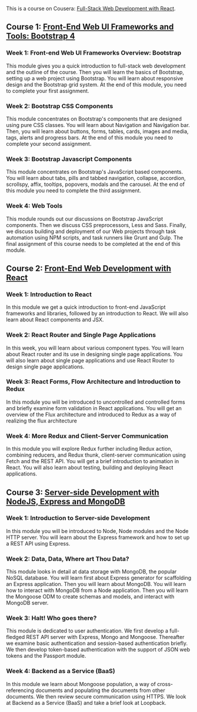 This is a course on Cousera: [Full-Stack Web Development with React](https://www.coursera.org/specializations/full-stack-react).

## Course 1: [Front-End Web UI Frameworks and Tools: Bootstrap 4](https://www.coursera.org/learn/bootstrap-4?specialization=full-stack-react)

### Week 1: Front-end Web UI Frameworks Overview: Bootstrap

This module gives you a quick introduction to full-stack web development and the outline of the course. Then you will learn the basics of Bootstrap, setting up a web project using Bootstrap. You will learn about responsive design and the Bootstrap grid system. At the end of this module, you need to complete your first assignment.

### Week 2: Bootstrap CSS Components

This module concentrates on Bootstrap's components that are designed using pure CSS classes. You will learn about Navigation and Navigation bar. Then, you will learn about buttons, forms, tables, cards, images and media, tags, alerts and progress bars. At the end of this module you need to complete your second assignment.

### Week 3: Bootstrap Javascript Components

This module concentrates on Bootstrap's JavaScript based components. You will learn about tabs, pills and tabbed navigation, collapse, accordion, scrollspy, affix, tooltips, popovers, modals and the carousel. At the end of this module you need to complete the third assignment.

### Week 4: Web Tools

This module rounds out our discussions on Bootstrap JavaScript components. Then we discuss CSS preprocessors, Less and Sass. Finally, we discuss building and deployment of our Web projects through task automation using NPM scripts, and task runners like Grunt and Gulp. The final assignment of this course needs to be completed at the end of this module.

## Course 2: [Front-End Web Development with React](https://www.coursera.org/learn/front-end-react?specialization=full-stack-react)

### Week 1: Introduction to React

In this module we get a quick introduction to front-end JavaScript frameworks and libraries, followed by an introduction to React. We will also learn about React components and JSX.

### Week 2: React Router and Single Page Applications

In this week, you will learn about various component types. You will learn about React router and its use in designing single page applications. You will also learn about single page applications and use React Router to design single page applications.

### Week 3: React Forms, Flow Architecture and Introduction to Redux

In this module you will be introduced to uncontrolled and controlled forms and briefly examine form validation in React applications. You will get an overview of the Flux architecture and introduced to Redux as a way of realizing the flux architecture

### Week 4: More Redux and Client-Server Communication

In this module you will explore Redux further including Redux action, combining reducers, and Redux thunk, client-server communication using Fetch and the REST API. You will get a brief introduction to animation in React. You will also learn about testing, building and deploying React applications.

## Course 3: [Server-side Development with NodeJS, Express and MongoDB](https://www.coursera.org/learn/server-side-nodejs?specialization=full-stack-react)

### Week 1: Introduction to Server-side Development

In this module you will be introduced to Node, Node modules and the Node HTTP server. You will learn about the Express framework and how to set up a REST API using Express.

### Week 2: Data, Data, Where art Thou Data?

This module looks in detail at data storage with MongoDB, the popular NoSQL database. You will learn first about Express generator for scaffolding an Express application. Then you will learn about MongoDB. You will learn how to interact with MongoDB from a Node application. Then you will learn the Mongoose ODM to create schemas and models, and interact with MongoDB server.

### Week 3: Halt! Who goes there?

This module is dedicated to user authentication. We first develop a full-fledged REST API server with Express, Mongo and Mongoose. Thereafter we examine basic authentication and session-based authentication briefly. We then develop token-based authentication with the support of JSON web tokens and the Passport module.

### Week 4: Backend as a Service (BaaS)

In this module we learn about Mongoose population, a way of cross-referencing documents and populating the documents from other documents. We then review secure communication using HTTPS. We look at Backend as a Service (BaaS) and take a brief look at Loopback.
